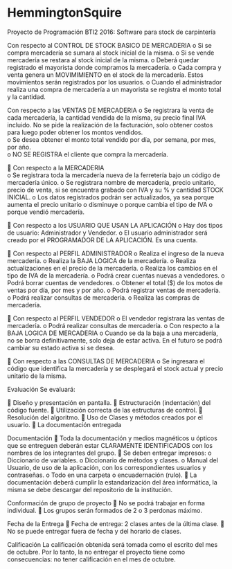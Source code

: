 # HemmingtonSquire
Proyecto de Programación BTI2 2016: Software para stock de carpintería

Con respecto al CONTROL DE STOCK BASICO DE MERCADERIA 
  o  Si se compra mercadería se sumara al stock inicial de la misma. 
  o  Si se vende mercadería se restara al stock inicial de la misma. 
  o  Deberá  quedar  registrado  el  mayorista  donde  compramos  la mercadería. 
  o  Cada  compra  y  venta  genera  un  MOVIMIMIENTO  en  el  stock  de  la mercadería. Estos movimientos serán registrados por los usuarios. 
  o  Cuando  el  administrador  realiza  una  compra  de  mercadería  a  un mayorista se registra el monto total y la cantidad. 
  
Con respecto a las VENTAS DE MERCADERIA o  Se registrara la venta de cada mercadería, la cantidad vendida de la misma,  su  precio  final  IVA  incluido.  No  se  pide  la  realización  de  la facturación, solo obtener costos para luego poder obtener los montos vendidos.   
  o  Se desea obtener el monto total vendido por día, por semana, por mes, por año.   
  o  NO SE REGISTRA el cliente que compra la mercadería.  

  Con respecto a la MERCADERIA  
  o  Se registrara toda la mercadería nueva de la ferretería bajo un código de mercadería único. 
  o  Se registrara nombre de mercadería, precio unitario, precio de venta, si se encuentra grabado con IVA y su % y cantidad STOCK INICIAL. 
  o Los datos registrados podrán ser actualizados, ya sea porque aumenta el precio unitario o disminuye o porque cambia el tipo de IVA o porque vendió mercadería.
  
 Con respecto a los USUARIO QUE USAN LA APLICACIÓN
  o Hay dos tipos de usuario: Administrador y Vendedor.
  o El usuario administrador será creado por el PROGRAMADOR DE LA APLICACIÓN. Es una cuenta.

 Con respecto al PERFIL ADMINISTRADOR
  o Realiza el ingreso de la nueva mercadería.
  o Realiza la BAJA LOGICA de la mercadería.
  o Realiza actualizaciones en el precio de la mercadería.
  o Realiza los cambios en el tipo de IVA de la mercadería.
  o Podrá crear cuentas nuevas a vendedores.
  o Podrá borrar cuentas de vendedores.
  o Obtener el total ($) de los motos de ventas por día, por mes y por año.
  o Podrá registrar ventas de mercadería.
  o Podrá realizar consultas de mercadería.
  o Realiza las compras de mercadería.
  
 Con respecto al PERFIL VENDEDOR
  o El vendedor registrara las ventas de mercadería.
  o Podrá realizar consultas de mercadería.
  o Con respecto a la BAJA LOGICA DE MERCADERIA
  o Cuando se da la baja a una mercadería, no se borra definitivamente, solo deja de estar activa. En el futuro se podrá cambiar su estado activa si se desea.
  
 Con respecto a las CONSULTAS DE MERCADERIA
  o Se ingresara el código que identifica la mercadería y se desplegará el stock actual y precio unitario de la misma.
  
Evaluación
Se evaluará:

 Diseño y presentación en pantalla.
 Estructuración (indentación) del código fuente.
 Utilización correcta de las estructuras de control.
 Resolución del algoritmo.
 Uso de Clases y métodos creados por el usuario.
 La documentación entregada

Documentación
 Toda la documentación y medios magnéticos u ópticos que se entreguen deberán estar CLARAMENTE IDENTIFICADOS con los nombres de los integrantes del grupo.
 Se deben entregar impresos:
  o Diccionario de variables.
  o Diccionario de métodos y clases.
  o Manual del Usuario, de uso de la aplicación, con los correspondientes usuarios y contraseñas.
  o Todo en una carpeta o encuadernación (rulo).
 La documentación deberá cumplir la estandarización del área informática, la misma se debe descargar del repositorio de la institución.

Conformación de grupo de proyecto
 No se podrá trabajar en forma individual.
 Los grupos serán formados de 2 o 3 perdonas máximo.

Fecha de la Entrega
 Fecha de entrega: 2 clases antes de la última clase.
 No se puede entregar fuera de fecha y del horario de clases.

Calificación
La calificación obtenida será tomada como el escrito del mes de octubre. Por lo tanto, la no entregar el proyecto tiene como consecuencias: no tener calificación en el mes de octubre.
